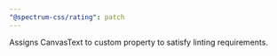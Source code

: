 ```yaml
---
"@spectrum-css/rating": patch
---
```


Assigns CanvasText to custom property to satisfy linting requirements.
